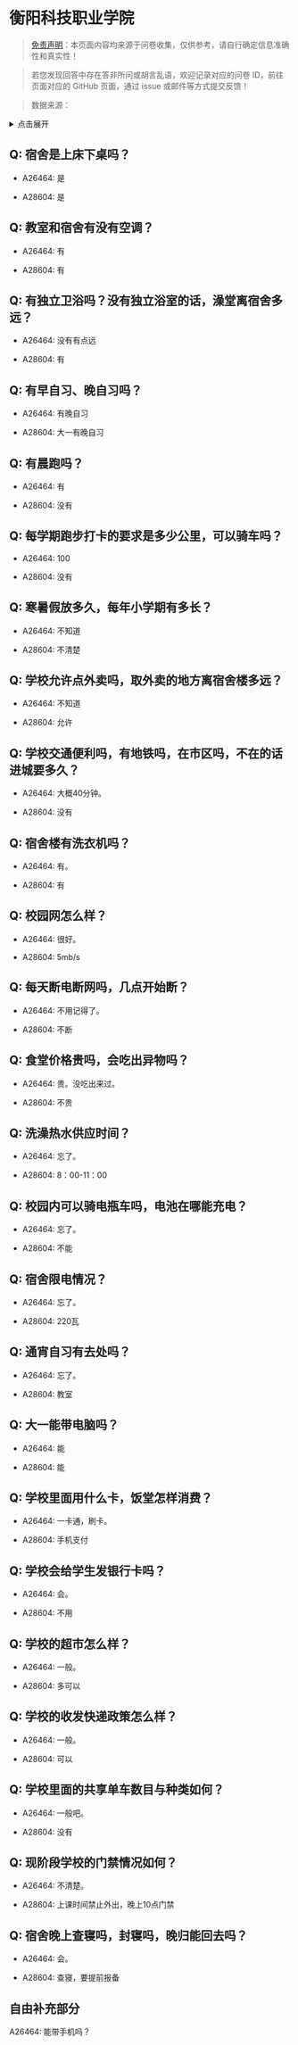 # 衡阳科技职业学院

> [免责声明](https://colleges.chat/#_3)：本页面内容均来源于问卷收集，仅供参考，请自行确定信息准确性和真实性！

> 若您发现回答中存在答非所问或胡言乱语，欢迎记录对应的问卷 ID，前往页面对应的 GitHub 页面，通过 issue 或邮件等方式提交反馈！

> 数据来源：

<details><summary>点击展开</summary>
<ul>
<li>A26464: taoyueyuq2156@qq.com (2024 年 08 月)</li>
<li>A28604: 匿名 (2025 年 06 月)</li>
</ul>
</details>

## Q: 宿舍是上床下桌吗？

- A26464: 是

- A28604: 是

## Q: 教室和宿舍有没有空调？

- A26464: 有

- A28604: 有

## Q: 有独立卫浴吗？没有独立浴室的话，澡堂离宿舍多远？

- A26464: 没有有点远

- A28604: 有

## Q: 有早自习、晚自习吗？

- A26464: 有晚自习

- A28604: 大一有晚自习

## Q: 有晨跑吗？

- A26464: 有

- A28604: 没有

## Q: 每学期跑步打卡的要求是多少公里，可以骑车吗？

- A26464: 100

- A28604: 没有

## Q: 寒暑假放多久，每年小学期有多长？

- A26464: 不知道

- A28604: 不清楚

## Q: 学校允许点外卖吗，取外卖的地方离宿舍楼多远？

- A26464: 不知道

- A28604: 允许

## Q: 学校交通便利吗，有地铁吗，在市区吗，不在的话进城要多久？

- A26464: 大概40分钟。

- A28604: 没有

## Q: 宿舍楼有洗衣机吗？

- A26464: 有。

- A28604: 有

## Q: 校园网怎么样？

- A26464: 很好。

- A28604: 5mb/s

## Q: 每天断电断网吗，几点开始断？

- A26464: 不用记得了。

- A28604: 不断

## Q: 食堂价格贵吗，会吃出异物吗？

- A26464: 贵。没吃出来过。

- A28604: 不贵

## Q: 洗澡热水供应时间？

- A26464: 忘了。

- A28604: 8：00-11：00

## Q: 校园内可以骑电瓶车吗，电池在哪能充电？

- A26464: 忘了。

- A28604: 不能

## Q: 宿舍限电情况？

- A26464: 忘了。

- A28604: 220瓦

## Q: 通宵自习有去处吗？

- A26464: 忘了。

- A28604: 教室

## Q: 大一能带电脑吗？

- A26464: 能

- A28604: 能

## Q: 学校里面用什么卡，饭堂怎样消费？

- A26464: 一卡通，刷卡。

- A28604: 手机支付

## Q: 学校会给学生发银行卡吗？

- A26464: 会。

- A28604: 不用

## Q: 学校的超市怎么样？

- A26464: 一般。

- A28604: 多可以

## Q: 学校的收发快递政策怎么样？

- A26464: 一般。

- A28604: 可以

## Q: 学校里面的共享单车数目与种类如何？

- A26464: 一般吧。

- A28604: 没有

## Q: 现阶段学校的门禁情况如何？

- A26464: 不清楚。

- A28604: 上课时间禁止外出，晚上10点门禁

## Q: 宿舍晚上查寝吗，封寝吗，晚归能回去吗？

- A26464: 会。

- A28604: 查寝，要提前报备

## 自由补充部分

A26464: 能带手机吗？